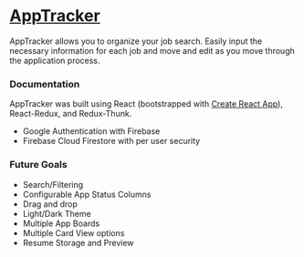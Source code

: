 # [AppTracker](https://app--tracker.herokuapp.com/)

AppTracker allows you to organize your job search. Easily input the necessary information for each job and move and edit as you move through the application process.

### Documentation

AppTracker was built using React (bootstrapped with [Create React App](https://github.com/facebook/create-react-app)), React-Redux, and Redux-Thunk.

- Google Authentication with Firebase
- Firebase Cloud Firestore with per user security

### Future Goals

- Search/Filtering
- Configurable App Status Columns
- Drag and drop
- Light/Dark Theme
- Multiple App Boards
- Multiple Card View options
- Resume Storage and Preview
